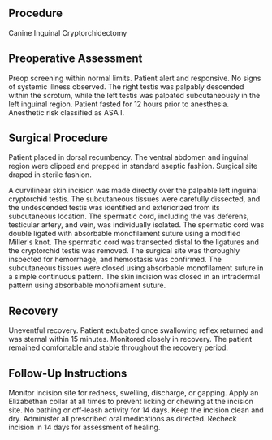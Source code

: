 ## Procedure
Canine Inguinal Cryptorchidectomy

## Preoperative Assessment
Preop screening within normal limits. Patient alert and responsive. No signs of systemic illness observed. The right testis was palpably descended within the scrotum, while the left testis was palpated subcutaneously in the left inguinal region. Patient fasted for 12 hours prior to anesthesia. Anesthetic risk classified as ASA I.

## Surgical Procedure
Patient placed in dorsal recumbency. The ventral abdomen and inguinal region were clipped and prepped in standard aseptic fashion. Surgical site draped in sterile fashion.

A curvilinear skin incision was made directly over the palpable left inguinal cryptorchid testis. The subcutaneous tissues were carefully dissected, and the undescended testis was identified and exteriorized from its subcutaneous location. The spermatic cord, including the vas deferens, testicular artery, and vein, was individually isolated. The spermatic cord was double ligated with absorbable monofilament suture using a modified Miller's knot. The spermatic cord was transected distal to the ligatures and the cryptorchid testis was removed. The surgical site was thoroughly inspected for hemorrhage, and hemostasis was confirmed. The subcutaneous tissues were closed using absorbable monofilament suture in a simple continuous pattern. The skin incision was closed in an intradermal pattern using absorbable monofilament suture.

## Recovery
Uneventful recovery. Patient extubated once swallowing reflex returned and was sternal within 15 minutes. Monitored closely in recovery. The patient remained comfortable and stable throughout the recovery period.

## Follow-Up Instructions
Monitor incision site for redness, swelling, discharge, or gapping. Apply an Elizabethan collar at all times to prevent licking or chewing at the incision site. No bathing or off-leash activity for 14 days. Keep the incision clean and dry. Administer all prescribed oral medications as directed. Recheck incision in 14 days for assessment of healing.